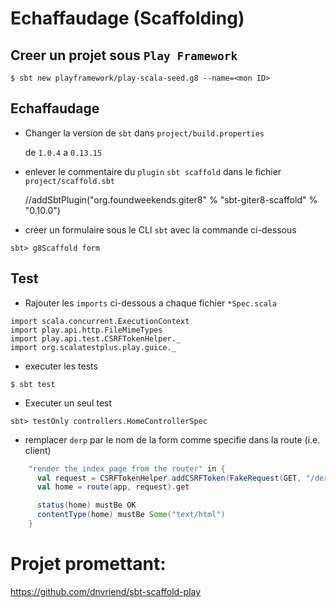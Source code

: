 # Echaffaudage (Scaffolding)


## Creer un projet sous `Play Framework`

```
$ sbt new playframework/play-scala-seed.g8 --name=<mon ID>
```

## Echaffaudage

* Changer la version de `sbt` dans `project/build.properties`

   de `1.0.4` a `0.13.15`

* enlever le commentaire du `plugin` `sbt scaffold` dans le fichier `project/scaffold.sbt`

   //addSbtPlugin("org.foundweekends.giter8" % "sbt-giter8-scaffold" % "0.10.0")
   
* créer un formulaire sous le CLI `sbt` avec la commande ci-dessous

```
sbt> g8Scaffold form
```

## Test

* Rajouter les `imports` ci-dessous a chaque fichier `*Spec.scala`

```
import scala.concurrent.ExecutionContext
import play.api.http.FileMimeTypes
import play.api.test.CSRFTokenHelper._
import org.scalatestplus.play.guice._
```

* executer les tests

```
$ sbt test
```

* Executer un seul test

```
sbt> testOnly controllers.HomeControllerSpec
```

* remplacer `derp` par le nom de la form comme specifie dans la route (i.e. client)

```Scala
    "render the index page from the router" in {
      val request = CSRFTokenHelper.addCSRFToken(FakeRequest(GET, "/derp"))
      val home = route(app, request).get

      status(home) mustBe OK
      contentType(home) mustBe Some("text/html")
    }
```

# Projet promettant:

https://github.com/dnvriend/sbt-scaffold-play
